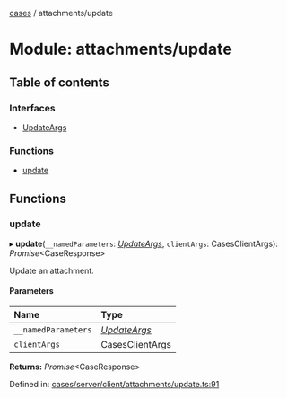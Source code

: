 [cases](../server_client_api.md) / attachments/update

# Module: attachments/update

## Table of contents

### Interfaces

- [UpdateArgs](../interfaces/attachments_update.updateargs.md)

### Functions

- [update](attachments_update.md#update)

## Functions

### update

▸ **update**(`__namedParameters`: [*UpdateArgs*](../interfaces/attachments_update.updateargs.md), `clientArgs`: CasesClientArgs): *Promise*<CaseResponse\>

Update an attachment.

#### Parameters

| Name | Type |
| :------ | :------ |
| `__namedParameters` | [*UpdateArgs*](../interfaces/attachments_update.updateargs.md) |
| `clientArgs` | CasesClientArgs |

**Returns:** *Promise*<CaseResponse\>

Defined in: [cases/server/client/attachments/update.ts:91](https://github.com/jonathan-buttner/kibana/blob/7a61a8b912c/x-pack/plugins/cases/server/client/attachments/update.ts#L91)
